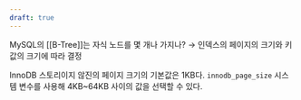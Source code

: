 ```yaml
---
draft: true
---
```

MySQL의 [[B-Tree]]는 자식 노드를 몇 개나 가지나?
→ 인덱스의 페이지의 크기와 키 값의 크기에 따라 결정

InnoDB 스토리이지 않진의 페이지 크기의 기본값은 1KB다. `innodb_page_size` 시스템 변수를 사용해 4KB~64KB 사이의 값을 선택할 수 있다.